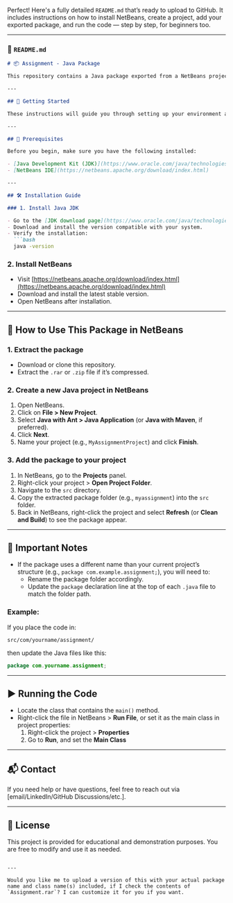 Perfect! Here's a fully detailed `README.md` that’s ready to upload to GitHub. It includes instructions on how to install NetBeans, create a project, add your exported package, and run the code — step by step, for beginners too.

---

### 📄 `README.md`

```markdown
# 📦 Assignment - Java Package

This repository contains a Java package exported from a NetBeans project. You can import and use this package in your own Java project using NetBeans.

---

## 🚀 Getting Started

These instructions will guide you through setting up your environment and using the code in NetBeans.

---

## 🔧 Prerequisites

Before you begin, make sure you have the following installed:

- [Java Development Kit (JDK)](https://www.oracle.com/java/technologies/javase-downloads.html) (version 8 or higher)
- [NetBeans IDE](https://netbeans.apache.org/download/index.html)

---

## 🛠️ Installation Guide

### 1. Install Java JDK

- Go to the [JDK download page](https://www.oracle.com/java/technologies/javase-downloads.html).
- Download and install the version compatible with your system.
- Verify the installation:
  ```bash
  java -version
  ```

### 2. Install NetBeans

- Visit [https://netbeans.apache.org/download/index.html](https://netbeans.apache.org/download/index.html)
- Download and install the latest stable version.
- Open NetBeans after installation.

---

## 📁 How to Use This Package in NetBeans

### 1. Extract the package

- Download or clone this repository.
- Extract the `.rar` or `.zip` file if it’s compressed.

### 2. Create a new Java project in NetBeans

1. Open NetBeans.
2. Click on **File > New Project**.
3. Select **Java with Ant > Java Application** (or **Java with Maven**, if preferred).
4. Click **Next**.
5. Name your project (e.g., `MyAssignmentProject`) and click **Finish**.

### 3. Add the package to your project

1. In NetBeans, go to the **Projects** panel.
2. Right-click your project > **Open Project Folder**.
3. Navigate to the `src` directory.
4. Copy the extracted package folder (e.g., `myassignment`) into the `src` folder.
5. Back in NetBeans, right-click the project and select **Refresh** (or **Clean and Build**) to see the package appear.

---

## 📌 Important Notes

- If the package uses a different name than your current project’s structure (e.g., `package com.example.assignment;`), you will need to:
  - Rename the package folder accordingly.
  - Update the `package` declaration line at the top of each `.java` file to match the folder path.

### Example:
If you place the code in:
```
src/com/yourname/assignment/
```
then update the Java files like this:
```java
package com.yourname.assignment;
```

---

## ▶️ Running the Code

- Locate the class that contains the `main()` method.
- Right-click the file in NetBeans > **Run File**, or set it as the main class in project properties:
  1. Right-click the project > **Properties**
  2. Go to **Run**, and set the **Main Class**

---

## 📬 Contact

If you need help or have questions, feel free to reach out via [email/LinkedIn/GitHub Discussions/etc.].

---

## 📄 License

This project is provided for educational and demonstration purposes. You are free to modify and use it as needed.
```

---

Would you like me to upload a version of this with your actual package name and class name(s) included, if I check the contents of `Assignment.rar`? I can customize it for you if you want.
